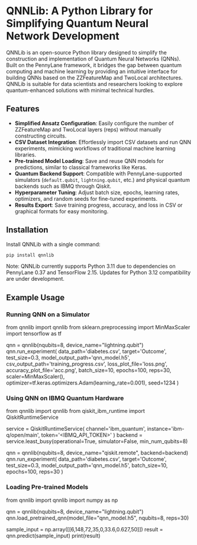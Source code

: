 # QNNLib: A Python Library for Simplifying Quantum Neural Network Development

QNNLib is an open-source Python library designed to simplify the construction and implementation of Quantum Neural Networks (QNNs). Built on the PennyLane framework, it bridges the gap between quantum computing and machine learning by providing an intuitive interface for building QNNs based on the ZZFeatureMap and TwoLocal architectures. QNNLib is suitable for data scientists and researchers looking to explore quantum-enhanced solutions with minimal technical hurdles.

## Features
- **Simplified Ansatz Configuration**: Easily configure the number of ZZFeatureMap and TwoLocal layers (reps) without manually constructing circuits.
- **CSV Dataset Integration**: Effortlessly import CSV datasets and run QNN experiments, mimicking workflows of traditional machine learning libraries.
- **Pre-trained Model Loading**: Save and reuse QNN models for predictions, similar to classical frameworks like Keras.
- **Quantum Backend Support**: Compatible with PennyLane-supported simulators (`default.qubit`, `lightning.qubit`, etc.) and physical quantum backends such as IBMQ through Qiskit.
- **Hyperparameter Tuning**: Adjust batch size, epochs, learning rates, optimizers, and random seeds for fine-tuned experiments.
- **Results Export**: Save training progress, accuracy, and loss in CSV or graphical formats for easy monitoring.

## Installation
Install QNNLib with a single command:
```bash
pip install qnnlib
```

Note: QNNLib currently supports Python 3.11 due to dependencies on PennyLane 0.37 and TensorFlow 2.15. Updates for Python 3.12 compatibility are under development.

## Example Usage 

### Running QNN on a Simulator

from qnnlib import qnnlib
from sklearn.preprocessing import MinMaxScaler
import tensorflow as tf

qnn = qnnlib(nqubits=8, device_name="lightning.qubit")
qnn.run_experiment(
    data_path='diabetes.csv',
    target='Outcome',
    test_size=0.3,
    model_output_path='qnn_model.h5',
    csv_output_path='training_progress.csv',
    loss_plot_file='loss.png',
    accuracy_plot_file='acc.png',
    batch_size=10,
    epochs=100,
    reps=30,
    scaler=MinMaxScaler(),
    optimizer=tf.keras.optimizers.Adam(learning_rate=0.001),
    seed=1234
)

### Using QNN on IBMQ Quantum Hardware
from qnnlib import qnnlib
from qiskit_ibm_runtime import QiskitRuntimeService

service = QiskitRuntimeService(
    channel='ibm_quantum',
    instance='ibm-q/open/main',
    token='<IBMQ_API_TOKEN>'
)
backend = service.least_busy(operational=True, simulator=False, min_num_qubits=8)

qnn = qnnlib(nqubits=8, device_name="qiskit.remote", backend=backend)
qnn.run_experiment(
    data_path='diabetes.csv',
    target='Outcome',
    test_size=0.3,
    model_output_path='qnn_model.h5',
    batch_size=10,
    epochs=100,
    reps=30
)
### Loading Pre-trained Models
from qnnlib import qnnlib
import numpy as np

qnn = qnnlib(nqubits=8, device_name="lightning.qubit")
qnn.load_pretrained_qnn(model_file="qnn_model.h5", nqubits=8, reps=30)

sample_input = np.array([[6,148,72,35,0,33.6,0.627,50]])
result = qnn.predict(sample_input)
print(result)